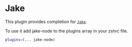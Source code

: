 # Jake

This plugin provides completion for [`Jake`](http://jakejs.com/).

To use it add jake-node to the plugins array in your zshrc file.

```bash
plugins=(... jake-node)
```

